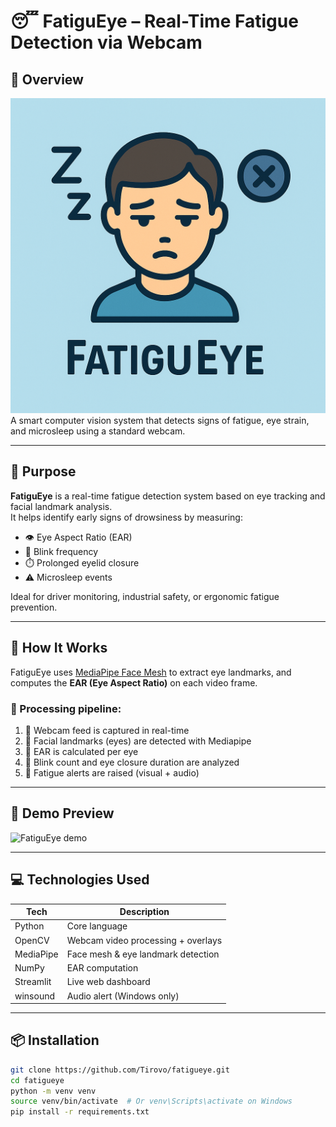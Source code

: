 # 😴 FatiguEye – Real-Time Fatigue Detection via Webcam

## 🚀 Overview
![Main Preview](assets/img/main.png)
A smart computer vision system that detects signs of fatigue, eye strain, and microsleep using a standard webcam.

---

## 🎯 Purpose

**FatiguEye** is a real-time fatigue detection system based on eye tracking and facial landmark analysis.  
It helps identify early signs of drowsiness by measuring:
- 👁️ Eye Aspect Ratio (EAR)
- 🔁 Blink frequency
- ⏱️ Prolonged eyelid closure
- ⚠️ Microsleep events

Ideal for driver monitoring, industrial safety, or ergonomic fatigue prevention.

---

## 🧠 How It Works

FatiguEye uses [MediaPipe Face Mesh](https://google.github.io/mediapipe/) to extract eye landmarks, and computes the **EAR (Eye Aspect Ratio)** on each video frame.

### 📡 Processing pipeline:
1. 🎥 Webcam feed is captured in real-time
2. 🧠 Facial landmarks (eyes) are detected with Mediapipe
3. 📏 EAR is calculated per eye
4. 🧮 Blink count and eye closure duration are analyzed
5. 🔔 Fatigue alerts are raised (visual + audio)

---

## 🚀 Demo Preview

> 

<img src="assets/demo.gif" alt="FatiguEye demo" width="700">

---

## 💻 Technologies Used

| Tech        | Description                             |
|-------------|-----------------------------------------|
| Python      | Core language                           |
| OpenCV      | Webcam video processing + overlays      |
| MediaPipe   | Face mesh & eye landmark detection      |
| NumPy       | EAR computation                         |
| Streamlit   | Live web dashboard                      |
| winsound    | Audio alert (Windows only)              |

---

## 📦 Installation

```bash
git clone https://github.com/Tirovo/fatigueye.git
cd fatigueye
python -m venv venv
source venv/bin/activate  # Or venv\Scripts\activate on Windows
pip install -r requirements.txt
